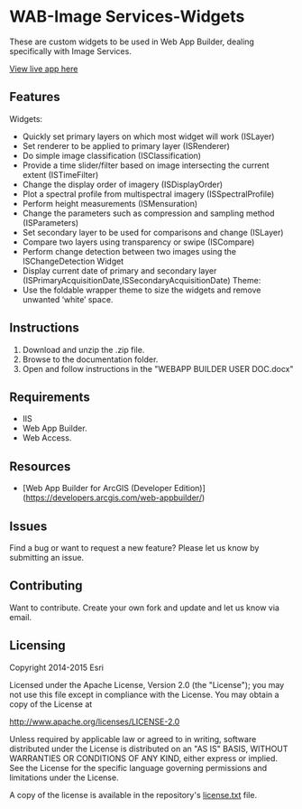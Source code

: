 # WAB-Image Services-Widgets

These are custom widgets to be used in Web App Builder, dealing specifically with Image Services. 

[View live app here]( )


## Features
Widgets:
*	Quickly set primary layers on which most widget will work (ISLayer)
*	Set renderer to be applied to primary layer (ISRenderer)
*	Do simple image classification (ISClassification)
*	Provide a time slider/filter based on image intersecting the current extent (ISTimeFilter)
*	Change the display order of imagery (ISDisplayOrder)
*	Plot a spectral profile from multispectral imagery (ISSpectralProfile)
*	Perform height measurements (ISMensuration)
*	Change the parameters such as compression and sampling method (ISParameters)
*	Set secondary layer to be used for comparisons and change (ISLayer)
*	Compare two layers using transparency or swipe (ISCompare)
*	Perform change detection between two images using the ISChangeDetection Widget
*	Display current date of primary and secondary layer (ISPrimaryAcquisitionDate,ISSecondaryAcquisitionDate)
Theme: 
* 	Use the foldable wrapper theme to size the widgets and remove unwanted ‘white’ space. 
## Instructions

1. Download and unzip the .zip file.
2. Browse to the documentation folder.
3. Open and follow instructions in the "WEBAPP BUILDER USER DOC.docx" 

## Requirements

* IIS 
* Web App Builder.
* Web Access.

## Resources

* [Web App Builder for ArcGIS (Developer Edition)] (https://developers.arcgis.com/web-appbuilder/)

## Issues

Find a bug or want to request a new feature?  Please let us know by submitting an issue.

## Contributing

Want to contribute. Create your own fork and update and let us know via email.  

## Licensing
Copyright 2014-2015 Esri

Licensed under the Apache License, Version 2.0 (the "License");
you may not use this file except in compliance with the License.
You may obtain a copy of the License at

   http://www.apache.org/licenses/LICENSE-2.0

Unless required by applicable law or agreed to in writing, software
distributed under the License is distributed on an "AS IS" BASIS,
WITHOUT WARRANTIES OR CONDITIONS OF ANY KIND, either express or implied.
See the License for the specific language governing permissions and
limitations under the License.

A copy of the license is available in the repository's [license.txt]( https://github.com/ArcGIS/WAB-Image-Services-Widgets/blob/master/license.txt) file.
